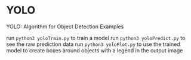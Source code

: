 # YOLO
YOLO: Algorithm for Object Detection Examples

run ```python3 yoloTrain.py``` to train a model
run ```python3 yoloPredict.py``` to see the raw prediction data
run ```python3 yoloPlot.py``` to use the trained model to create boxes around objects with a legend in the output image